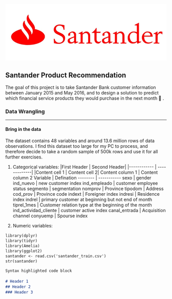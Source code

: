 ![image Santander](v2-c3f8056348b2ce53c9455da5936b0679_1200x500.jpg)
## Santander Product Recommendation

The goal of this project is to take Santander Bank customer information between January 2015 and May 2016, and to design a solution to predict which financial service products they would purchase in the next month :rocket: . 

### Data Wrangling
---------------------------------------
#### Bring in the data

The dataset contains 48 variables and around 13.6 million rows of data observations. I find this dataset too large for my PC to process, and therefore decide to take a random sample of 500k rows and use it for all further exercises.

1. Categorical variables:
|First Header | Second Header|
|------------ | -------------|
|Content cell 1 | Content cell 2|
Content column 1 | Content column 2
Variable | Defination
-------- | -----------
sexo | gender
ind_nuevo | new customer index 
ind_empleado | customer employee status
segmento | segmentation
nomprov | Province 
tipodom | Address
cod_prov | Province code
indext | Foreigner index
indresi | Residence index
indrel | primary customer at beginning but not end of month
tiprel_1mes | Customer relation type at the beginning of the month
ind_actividad_cliente | customer active index
canal_entrada | Acquisition channel
conyuemp | Spourse index

2. Numeric variables:

```{r}
library(dplyr)
library(tidyr)
library(Amelia)
library(ggplot2)
santander <- read.csv('santander_train.csv')
str(santander)
```

```markdown
Syntax highlighted code block

# Header 1
## Header 2
### Header 3





